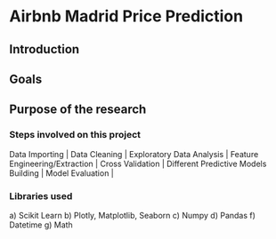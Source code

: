 # Airbnb Madrid Price Prediction

## Introduction

## Goals


## Purpose of the research

### Steps involved on this project

Data Importing | Data Cleaning | Exploratory Data Analysis | Feature Engineering/Extraction | Cross Validation | Different Predictive Models Building | Model Evaluation | 

### Libraries used

a) Scikit Learn b) Plotly, Matplotlib, Seaborn c) Numpy d) Pandas f) Datetime g) Math
